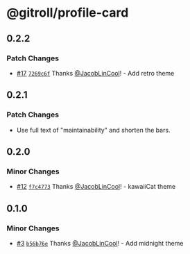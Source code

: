 # @gitroll/profile-card

## 0.2.2

### Patch Changes

- [#17](https://github.com/gitroll-dev/gitroll-profile-card/pull/17) [`7269c6f`](https://github.com/gitroll-dev/gitroll-profile-card/commit/7269c6f08d0b45b1035f8ddcae6fb8b9661adb84) Thanks [@JacobLinCool](https://github.com/JacobLinCool)! - Add retro theme

## 0.2.1

### Patch Changes

- Use full text of "maintainability" and shorten the bars.

## 0.2.0

### Minor Changes

- [#12](https://github.com/gitroll-dev/gitroll-profile-card/pull/12) [`f7c4773`](https://github.com/gitroll-dev/gitroll-profile-card/commit/f7c4773a2630762e8b366646014fbad83c3614df) Thanks [@JacobLinCool](https://github.com/JacobLinCool)! - kawaiiCat theme

## 0.1.0

### Minor Changes

- [#3](https://github.com/gitroll-dev/gitroll-profile-card/pull/3) [`b56b76e`](https://github.com/gitroll-dev/gitroll-profile-card/commit/b56b76eb6a7998a5f845723748be9a90a9852d08) Thanks [@JacobLinCool](https://github.com/JacobLinCool)! - Add midnight theme
